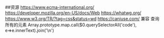 ##资源
https://www.ecma-international.org/
https://developer.mozilla.org/en-US/docs/Web
https://whatwg.org/
https://www.w3.org/TR/?tag=css&status=wd
https://caniuse.com/  兼容
查询所有的元素
Array.prototype.map.call($0.querySelectorAll('code'), e=>e.innerText).join('\n')

